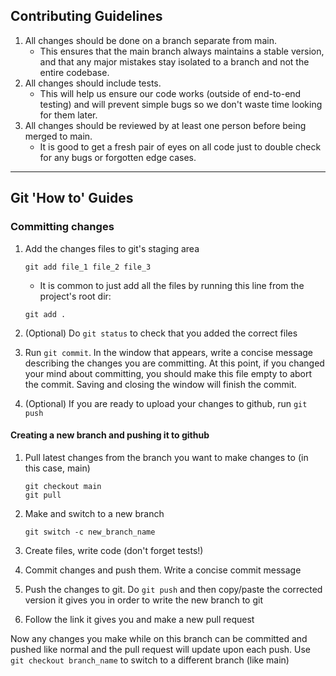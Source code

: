 ## Contributing Guidelines

1. All changes should be done on a branch separate from main.
    * This ensures that the main branch always maintains a stable version, 
    and that any major mistakes stay isolated to a branch and not the entire codebase.
2. All changes should include tests.
    * This will help us ensure our code works (outside of end-to-end testing) and will
    prevent simple bugs so we don't waste time looking for them later.
3. All changes should be reviewed by at least one person before being merged to main.
    * It is good to get a fresh pair of eyes on all code just to double check for
    any bugs or forgotten edge cases.

---

## Git 'How to' Guides

### Committing changes

1. Add the changes files to git's staging area
   ```
   git add file_1 file_2 file_3
   ```
   * It is common to just add all the files by running this line
   from the project's root dir:
   ```
   git add .
   ```
2. (Optional) Do `git status` to check that you added the correct files

3. Run `git commit`. In the window that appears, write a concise message
describing the changes you are committing. At this point, if you changed your
mind about committing, you should make this file empty to abort the commit.
Saving and closing the window will finish the commit.

4. (Optional) If you are ready to upload your changes to github, run `git push`

#### Creating a new branch and pushing it to github

1. Pull latest changes from the branch you want to make changes to (in this case, main)
    ```
    git checkout main
    git pull
    ```

2. Make and switch to a new branch
    ```
    git switch -c new_branch_name
    ```

3. Create files, write code (don't forget tests!)

4. Commit changes and push them. Write a concise commit message

5. Push the changes to git. Do `git push` and then copy/paste the corrected version it gives
you in order to write the new branch to git

6. Follow the link it gives you and make a new pull request

Now any changes you make while on this branch can be committed and pushed like
normal and the pull request will update upon each push. 
Use `git checkout branch_name` to switch to a different branch (like main)